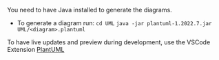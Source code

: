 You need to have Java installed to generate the diagrams.

- To generate a diagram run:
```cd UML```
```java -jar plantuml-1.2022.7.jar UML/<diagram>.plantuml```

To have live updates and preview during development, use the VSCode Extension [PlantUML](https://marketplace.visualstudio.com/items?itemName=jebbs.plantuml)